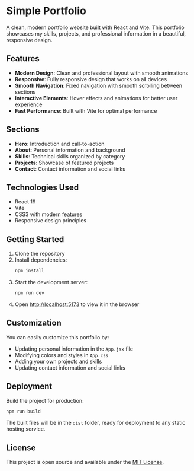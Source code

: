 # Simple Portfolio

A clean, modern portfolio website built with React and Vite. This portfolio showcases my skills, projects, and professional information in a beautiful, responsive design.

## Features

- **Modern Design**: Clean and professional layout with smooth animations
- **Responsive**: Fully responsive design that works on all devices
- **Smooth Navigation**: Fixed navigation with smooth scrolling between sections
- **Interactive Elements**: Hover effects and animations for better user experience
- **Fast Performance**: Built with Vite for optimal performance

## Sections

- **Hero**: Introduction and call-to-action
- **About**: Personal information and background
- **Skills**: Technical skills organized by category
- **Projects**: Showcase of featured projects
- **Contact**: Contact information and social links

## Technologies Used

- React 19
- Vite
- CSS3 with modern features
- Responsive design principles

## Getting Started

1. Clone the repository
2. Install dependencies:
   ```bash
   npm install
   ```
3. Start the development server:
   ```bash
   npm run dev
   ```
4. Open [http://localhost:5173](http://localhost:5173) to view it in the browser

## Customization

You can easily customize this portfolio by:

- Updating personal information in the `App.jsx` file
- Modifying colors and styles in `App.css`
- Adding your own projects and skills
- Updating contact information and social links

## Deployment

Build the project for production:

```bash
npm run build
```

The built files will be in the `dist` folder, ready for deployment to any static hosting service.

## License

This project is open source and available under the [MIT License](LICENSE).
